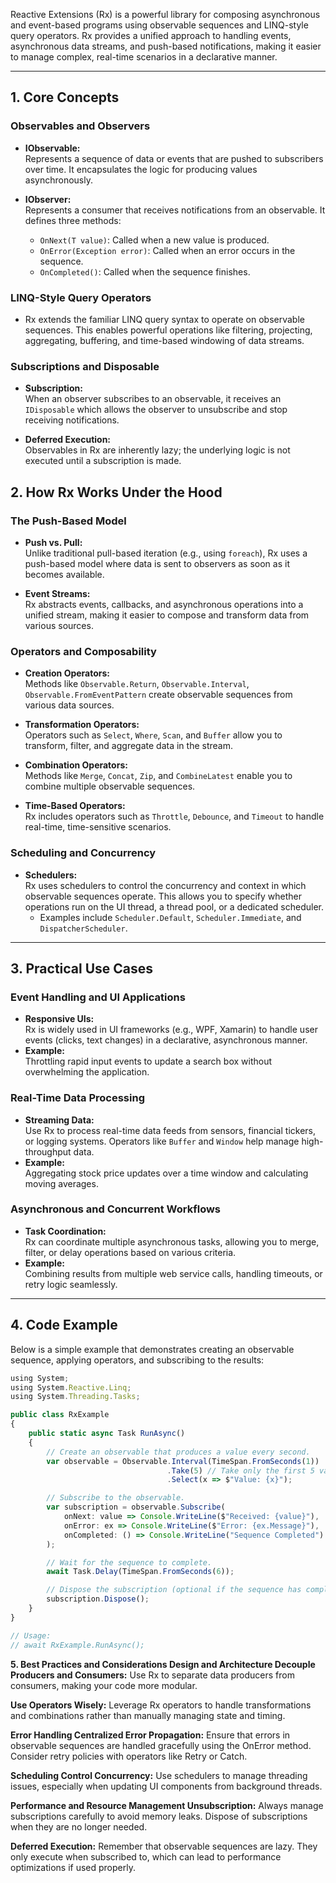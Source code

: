 Reactive Extensions (Rx) is a powerful library for composing asynchronous and event-based programs using observable sequences and LINQ-style query operators. Rx provides a unified approach to handling events, asynchronous data streams, and push-based notifications, making it easier to manage complex, real-time scenarios in a declarative manner.

---

## 1. Core Concepts

### Observables and Observers
- **IObservable<T>:**  
  Represents a sequence of data or events that are pushed to subscribers over time. It encapsulates the logic for producing values asynchronously.
  
- **IObserver<T>:**  
  Represents a consumer that receives notifications from an observable. It defines three methods:
  - `OnNext(T value)`: Called when a new value is produced.
  - `OnError(Exception error)`: Called when an error occurs in the sequence.
  - `OnCompleted()`: Called when the sequence finishes.

### LINQ-Style Query Operators
- Rx extends the familiar LINQ query syntax to operate on observable sequences. This enables powerful operations like filtering, projecting, aggregating, buffering, and time-based windowing of data streams.

### Subscriptions and Disposable
- **Subscription:**  
  When an observer subscribes to an observable, it receives an `IDisposable` which allows the observer to unsubscribe and stop receiving notifications.
  
- **Deferred Execution:**  
  Observables in Rx are inherently lazy; the underlying logic is not executed until a subscription is made.

## 2. How Rx Works Under the Hood

### The Push-Based Model
- **Push vs. Pull:**  
  Unlike traditional pull-based iteration (e.g., using `foreach`), Rx uses a push-based model where data is sent to observers as soon as it becomes available.
  
- **Event Streams:**  
  Rx abstracts events, callbacks, and asynchronous operations into a unified stream, making it easier to compose and transform data from various sources.

### Operators and Composability
- **Creation Operators:**  
  Methods like `Observable.Return`, `Observable.Interval`, `Observable.FromEventPattern` create observable sequences from various data sources.
  
- **Transformation Operators:**  
  Operators such as `Select`, `Where`, `Scan`, and `Buffer` allow you to transform, filter, and aggregate data in the stream.
  
- **Combination Operators:**  
  Methods like `Merge`, `Concat`, `Zip`, and `CombineLatest` enable you to combine multiple observable sequences.
  
- **Time-Based Operators:**  
  Rx includes operators such as `Throttle`, `Debounce`, and `Timeout` to handle real-time, time-sensitive scenarios.

### Scheduling and Concurrency
- **Schedulers:**  
  Rx uses schedulers to control the concurrency and context in which observable sequences operate. This allows you to specify whether operations run on the UI thread, a thread pool, or a dedicated scheduler.
  - Examples include `Scheduler.Default`, `Scheduler.Immediate`, and `DispatcherScheduler`.

---

## 3. Practical Use Cases

### Event Handling and UI Applications
- **Responsive UIs:**  
  Rx is widely used in UI frameworks (e.g., WPF, Xamarin) to handle user events (clicks, text changes) in a declarative, asynchronous manner.
- **Example:**  
  Throttling rapid input events to update a search box without overwhelming the application.

### Real-Time Data Processing
- **Streaming Data:**  
  Use Rx to process real-time data feeds from sensors, financial tickers, or logging systems. Operators like `Buffer` and `Window` help manage high-throughput data.
- **Example:**  
  Aggregating stock price updates over a time window and calculating moving averages.

### Asynchronous and Concurrent Workflows
- **Task Coordination:**  
  Rx can coordinate multiple asynchronous tasks, allowing you to merge, filter, or delay operations based on various criteria.
- **Example:**  
  Combining results from multiple web service calls, handling timeouts, or retry logic seamlessly.

---

## 4. Code Example

Below is a simple example that demonstrates creating an observable sequence, applying operators, and subscribing to the results:

```typescript
using System;
using System.Reactive.Linq;
using System.Threading.Tasks;

public class RxExample
{
    public static async Task RunAsync()
    {
        // Create an observable that produces a value every second.
        var observable = Observable.Interval(TimeSpan.FromSeconds(1))
                                   .Take(5) // Take only the first 5 values.
                                   .Select(x => $"Value: {x}");

        // Subscribe to the observable.
        var subscription = observable.Subscribe(
            onNext: value => Console.WriteLine($"Received: {value}"),
            onError: ex => Console.WriteLine($"Error: {ex.Message}"),
            onCompleted: () => Console.WriteLine("Sequence Completed")
        );

        // Wait for the sequence to complete.
        await Task.Delay(TimeSpan.FromSeconds(6));

        // Dispose the subscription (optional if the sequence has completed).
        subscription.Dispose();
    }
}

// Usage:
// await RxExample.RunAsync();
```

**5. Best Practices and Considerations
Design and Architecture
Decouple Producers and Consumers:**
Use Rx to separate data producers from consumers, making your code more modular.

**Use Operators Wisely:**
Leverage Rx operators to handle transformations and combinations rather than manually managing state and timing.

**Error Handling
Centralized Error Propagation:**
Ensure that errors in observable sequences are handled gracefully using the OnError method. Consider retry policies with operators like Retry or Catch.

**Scheduling
Control Concurrency:**
Use schedulers to manage threading issues, especially when updating UI components from background threads.

**Performance and Resource Management
Unsubscription:**
Always manage subscriptions carefully to avoid memory leaks. Dispose of subscriptions when they are no longer needed.

**Deferred Execution:**
Remember that observable sequences are lazy. They only execute when subscribed to, which can lead to performance optimizations if used properly.
